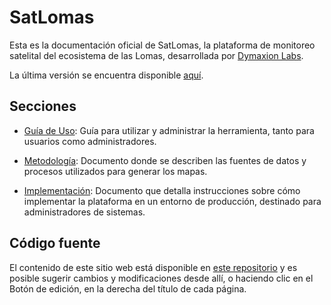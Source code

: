 # SatLomas

Esta es la documentación oficial de SatLomas, la plataforma de monitoreo
satelital del ecosistema de las Lomas, desarrollada por [Dymaxion
Labs](https://dymaxionlabs.com).

La última versión se encuentra disponible [aquí][2].

  [1]: https://github.com/undp/satlomas-doc
  [2]: https://undp.github.io/satlomas-doc


## Secciones

* [Guía de Uso](usage.md): Guía para utilizar y administrar la herramienta,
  tanto para usuarios como administradores.

* [Metodología](methodology.md): Documento donde se describen las fuentes de
  datos y procesos utilizados para generar los mapas.

* [Implementación](deploy.md): Documento que detalla instrucciones sobre cómo
  implementar la plataforma en un entorno de producción, destinado para
  administradores de sistemas.

## Código fuente

El contenido de este sitio web está disponible en [este repositorio][1] y es
posible sugerir cambios y modificaciones desde allí, o haciendo clic en el
Botón de edición, en la derecha del título de cada página.
